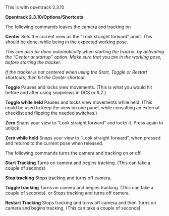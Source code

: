 This is with opentrack 2.3.10

**Opentrack 2.3.10/Options/Shortcuts**

The following commands leaves the camera and tracking on

**Center**
Sets the current view as the “Look straight forward” point. This should be done, while being in the expected working pose.

_This can also be done automatically when starting the tracker, by activating the “Center at startup” option. Make sure that you are in the working pose, before starting the tracker._

_If the tracker is not centered when using the Start, Toggle or Restart shortcuts, then hit the Center shortcut._

**Toggle**
Pauses and locks view movements. (This is what you would hit before and after using snapviews in DCS or IL2.)

**Toggle while held**
Pauses and locks view movements while held. (This could be used to keep the view on one panel, while consulting an external checklist and flipping the needed switches.)

**Zero**
Snaps your view to “Look straight forward” and locks it. Press again to unlock.

**Zero while held**
Snaps your view to “Look straight forward”, when pressed and returns to the current pose when released.

The following commands turns the camera and tracking on or off.

**Start Tracking**
Turns on camera and begins tracking. (This can take a couple of seconds)

**Stop tracking**
Stops tracking and turns off camera.

**Toggle tracking**
Turns on camera and begins tracking. (This can take a couple of seconds), or Stops tracking and turns off camera.

**Restart Tracking**
Stops tracking and turns off camera and then Turns on camera and begins tracking. (This can take a couple of seconds)